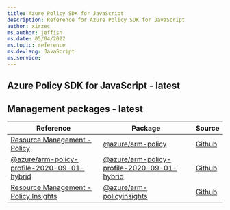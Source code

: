 ```yaml
---
title: Azure Policy SDK for JavaScript
description: Reference for Azure Policy SDK for JavaScript
author: xirzec
ms.author: jeffish
ms.date: 05/04/2022
ms.topic: reference
ms.devlang: JavaScript
ms.service:   
---
```

## Azure Policy SDK for JavaScript - latest
## Management packages - latest
| Reference | Package | Source |
|---|---|---|
|[Resource Management - Policy](javascript/api/overview/azure/arm-policy-readme)|[@azure/arm-policy](https://www.npmjs.com/package/@azure/arm-policy)|[Github](https://github.com/Azure/azure-sdk-for-js/blob/main/sdk/policy/arm-policy)|
|[@azure/arm-policy-profile-2020-09-01-hybrid](javascript/api/overview/azure/arm-policy-profile-2020-09-01-hybrid-readme)|[@azure/arm-policy-profile-2020-09-01-hybrid](https://www.npmjs.com/package/@azure/arm-policy-profile-2020-09-01-hybrid)|[Github](https://github.com/Azure/azure-sdk-for-js/blob/main/sdk/policy/arm-policy-profile-2020-09-01-hybrid)|
|[Resource Management - Policy Insights](javascript/api/overview/azure/arm-policyinsights-readme)|[@azure/arm-policyinsights](https://www.npmjs.com/package/@azure/arm-policyinsights)|[Github](https://github.com/Azure/azure-sdk-for-js/blob/main/sdk/policyinsights/arm-policyinsights)|

